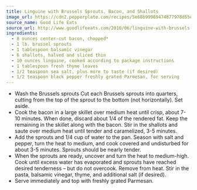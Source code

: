 ```yaml
---
title: Linguine with Brussels Sprouts, Bacon, and Shallots
image_url: https://cdn2.pepperplate.com/recipes/5e68b99969474877978d55efc2a1a66a.jpg
source_name: Good Life Eats
source_url: http://www.goodlifeeats.com/2010/06/linguine-with-brussels-sprouts-bacon-and-shallots.html
ingredients:
  - 8 ounces center-cut bacon, chopped*
  - 1 lb. brussel sprouts
  - 1 tablespoon balsamic vinegar
  - 6 shallots, halved and sliced thin
  - 10 ounces linguine, cooked according to package instructions
  - 1 tablespoon fresh thyme leaves
  - 1/2 teaspoon sea salt, plus more to taste (if desired)
  - 1/2 teaspoon black pepper freshly grated Parmesan, for serving
---
```


* Wash the Brussels sprouts Cut each Brussels sprouts into quarters, cutting from the top of the sprout to the bottom (not horizontally). Set aside.
* Cook the bacon in a large skillet over medium heat until crisp, about 7-10 minutes. When done, discard about 1/4 of the rendered fat. Keep the remaining in the skillet along with the bacon. Stir in the shallots and saute over medium heat until tender and caramelized, 3-5 minutes.
* Add the sprouts and 1/4 cup of water to the pan. Season with salt and pepper, turn the heat to medium, and cook covered and undisturbed for about 3-5 minutes. Sprouts should be nearly tender.
* When the sprouts are ready, uncover and turn the heat to medium-high. Cook until excess water has evaporated and sprouts have reached desired tenderness – but do not overcook. Remove from heat. Stir in the pasta, balsamic vinegar, thyme, and additional salt (if desired).
* Serve immediately and top with freshly grated Parmesan.
